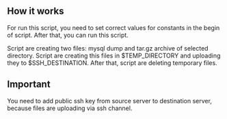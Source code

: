 How it works
----------

For run this script, you need to set correct values for constants in the begin of script. After that, you can run this script.

Script are creating two files: mysql dump and tar.gz archive of selected directory. Script are creating this files in $TEMP_DIRECTORY and uploading they to $SSH_DESTINATION. After that, script are deleting temporary files.

Important
----------

You need to add public ssh key from source server to destination server, because files are uploading via ssh channel.